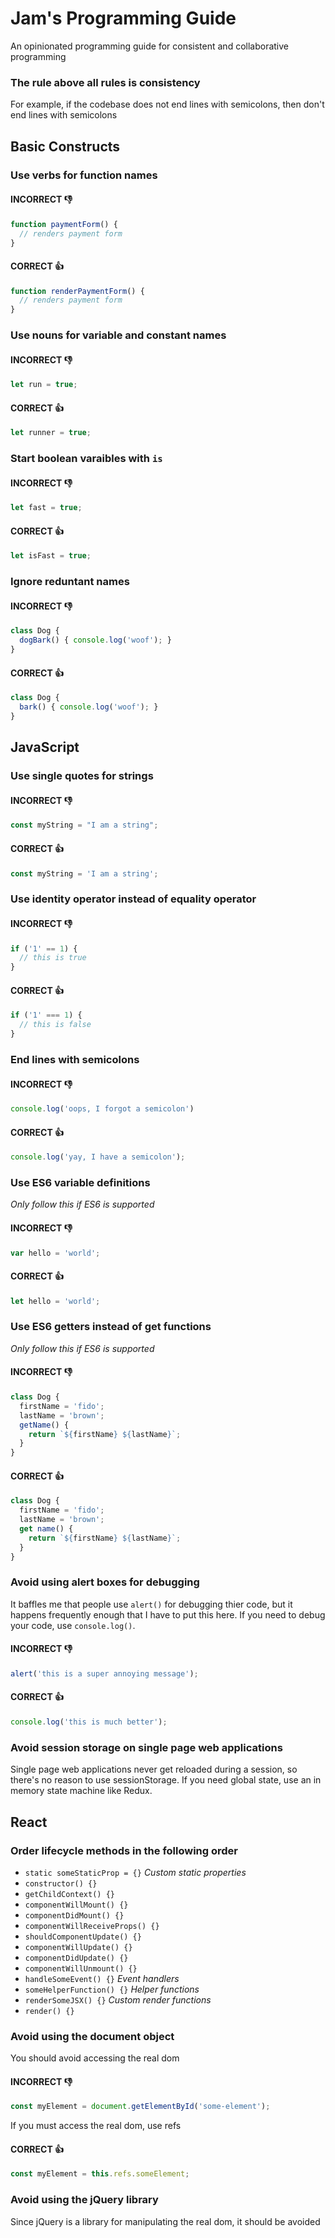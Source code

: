 # Jam's Programming Guide
An opinionated programming guide for consistent and collaborative programming

### The rule above all rules is consistency
For example, if the codebase does not end lines with semicolons, then don't end lines with semicolons

## Basic Constructs

### Use verbs for function names
#### INCORRECT :-1:
```js
function paymentForm() {
  // renders payment form
}
```
#### CORRECT :+1:
```js
function renderPaymentForm() {
  // renders payment form
}
```

### Use nouns for variable and constant names
#### INCORRECT :-1:
```js
let run = true;
```
#### CORRECT :+1:
```js
let runner = true;
```

### Start boolean varaibles with `is`
#### INCORRECT :-1:
```js
let fast = true;
```
#### CORRECT :+1:
```js
let isFast = true;
```

### Ignore reduntant names
#### INCORRECT :-1:
```js
class Dog {
  dogBark() { console.log('woof'); }
}
```
#### CORRECT :+1:
```js
class Dog { 
  bark() { console.log('woof'); }
}
```

## JavaScript

### Use single quotes for strings
#### INCORRECT :-1:
```js
const myString = "I am a string";
```
#### CORRECT :+1:
```js
const myString = 'I am a string';
```

### Use identity operator instead of equality operator
#### INCORRECT :-1:
```js
if ('1' == 1) {
  // this is true
}
```
#### CORRECT :+1:
```js
if ('1' === 1) {
  // this is false
}
```

### End lines with semicolons
#### INCORRECT :-1:
```js
console.log('oops, I forgot a semicolon')
```
#### CORRECT :+1:
```js
console.log('yay, I have a semicolon');
```

### Use ES6 variable definitions
_Only follow this if ES6 is supported_
#### INCORRECT :-1:
```js
var hello = 'world';
```
#### CORRECT :+1:
```js
let hello = 'world';
```

### Use ES6 getters instead of get functions
_Only follow this if ES6 is supported_
#### INCORRECT :-1:
```js
class Dog {
  firstName = 'fido';
  lastName = 'brown';
  getName() {
    return `${firstName} ${lastName}`;
  }
}
```
#### CORRECT :+1:
```js
class Dog {
  firstName = 'fido';
  lastName = 'brown';
  get name() {
    return `${firstName} ${lastName}`;
  }
}
```

### Avoid using alert boxes for debugging
It baffles me that people use `alert()` for debugging thier code,
but it happens frequently enough that I have to put this here. If you
need to debug your code, use `console.log()`.
#### INCORRECT :-1:
```js
alert('this is a super annoying message');
```
#### CORRECT :+1:
```js
console.log('this is much better');
```

### Avoid session storage on single page web applications
Single page web applications never get reloaded during a session,
so there's no reason to use sessionStorage. If you need global state,
use an in memory state machine like Redux.

## React

### Order lifecycle methods in the following order

* `static someStaticProp = {}` _Custom static properties_
* `constructor() {}`
* `getChildContext() {}`
* `componentWillMount() {}`
* `componentDidMount() {}`
* `componentWillReceiveProps() {}`
* `shouldComponentUpdate() {}`
* `componentWillUpdate() {}`
* `componentDidUpdate() {}`
* `componentWillUnmount() {}`
* `handleSomeEvent() {}` _Event handlers_
* `someHelperFunction() {}` _Helper functions_
* `renderSomeJSX() {}` _Custom render functions_
* `render() {}`

### Avoid using the document object
You should avoid accessing the real dom
#### INCORRECT :-1:
```js
const myElement = document.getElementById('some-element');
```
If you must access the real dom, use refs
#### CORRECT :+1:
```js
const myElement = this.refs.someElement;
```

### Avoid using the jQuery library
Since jQuery is a library for manipulating the real dom, it should be avoided
